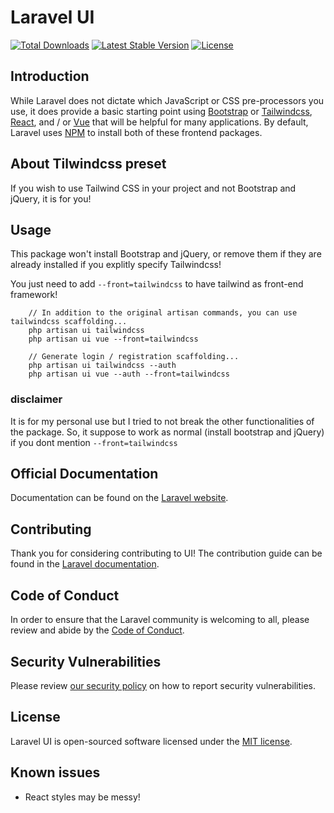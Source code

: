 # Laravel UI

<a href="https://packagist.org/packages/laravel/ui"><img src="https://poser.pugx.org/laravel/ui/d/total.svg" alt="Total Downloads"></a>
<a href="https://packagist.org/packages/laravel/ui"><img src="https://poser.pugx.org/laravel/ui/v/stable.svg" alt="Latest Stable Version"></a>
<a href="https://packagist.org/packages/laravel/ui"><img src="https://poser.pugx.org/laravel/ui/license.svg" alt="License"></a>

## Introduction

While Laravel does not dictate which JavaScript or CSS pre-processors you use, it does provide a basic starting point using [Bootstrap](https://getbootstrap.com/) or [Tailwindcss](https://tailwindcss.com/), [React](https://reactjs.org/), and / or [Vue](https://vuejs.org/) that will be helpful for many applications. By default, Laravel uses [NPM](https://www.npmjs.org/) to install both of these frontend packages.

## About Tilwindcss preset

If you wish to use Tailwind CSS in your project and not Bootstrap and jQuery, it is for you!

## Usage

This package won't install Bootstrap and jQuery, or remove them if they are already installed if you explitly specify Tailwindcss!

You just need to add `--front=tailwindcss` to have tailwind as front-end framework!

```
    // In addition to the original artisan commands, you can use tailwindcss scaffolding...
    php artisan ui tailwindcss
    php artisan ui vue --front=tailwindcss
```

```
    // Generate login / registration scaffolding...
    php artisan ui tailwindcss --auth
    php artisan ui vue --auth --front=tailwindcss
```

### disclaimer

It is for my personal use but I tried to not break the other functionalities of the package.
So, it suppose to work as normal (install bootstrap and jQuery) if you dont mention `--front=tailwindcss`

## Official Documentation

Documentation can be found on the [Laravel website](https://laravel.com/docs/frontend).

## Contributing

Thank you for considering contributing to UI! The contribution guide can be found in the [Laravel documentation](https://laravel.com/docs/contributions).

## Code of Conduct

In order to ensure that the Laravel community is welcoming to all, please review and abide by the [Code of Conduct](https://laravel.com/docs/contributions#code-of-conduct).

## Security Vulnerabilities

Please review [our security policy](https://github.com/laravel/ui/security/policy) on how to report security vulnerabilities.

## License

Laravel UI is open-sourced software licensed under the [MIT license](LICENSE.md).

## Known issues
- React styles may be messy!